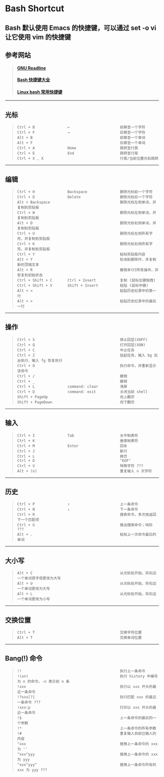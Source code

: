 # Bash Shortcut  
Bash 默认使用 Emacs 的快捷键，可以通过 set -o vi 让它使用 vim 的快捷键
---
## 参考网站
>#### [GNU Readline](https://en.wikipedia.org/wiki/GNU_Readline)
>#### [Bash 快捷键大全](https://www.runoob.com/w3cnote/bash-shortcut.html)
>#### [Linux bash 常用快捷键](https://www.cnblogs.com/dabaodb/p/10148929.html)
---
## 光标
>```
>Ctrl + B               ←                       前移至一个字符
>Ctrl + F               →                       后移至一个字符
>Alt + B                                        前移至一个单词
>Alt + F                                        后移至一个单词
>Ctrl + A               Home                    跳转至行首
>Ctrl + E               End                     跳转至行尾
>Ctrl + X , X                                   行首/当前位置光标跳转
>```
---
## 编辑                                          
>```
>Ctrl + H               Backspace               删除光标前一个字符
>Ctrl + D               Delete                  删除光标后一个字符
>Alt + Backspace                                删除光标左侧单词，并复制到剪贴板
>Ctrl + W                                       删除光标左侧单词，并复制到剪贴板
>Alt + D                                        删除光标右侧单词，并复制到剪贴板
>Ctrl + U                                       删除光标左侧所有字符，并复制到剪贴板
>Ctrl + K                                       删除光标右侧所有字符，并复制到剪贴板
>Ctrl + Y                                       粘帖剪贴板内容
>Alt + Y                                        轮询到删除环，并复制新的顶端文本
>Alt + R                                        撤销本t行所有操作，并恢复到初始状态
>Ctrl + Shift + C       Ctrl + Insert           复制 (鼠标左键拖拽)
>Ctrl + Shift + V       Shift + Insert          粘贴 (鼠标中键)
>Alt + <                                        粘贴历史纪录中的第一行
>Alt + >                                        粘贴历史纪录中的最后一行
>```
---
## 操作
>```
>Ctrl + S                                       停止回显(XOFF)
>Ctrl + Q                                       打开回显(XON)
>Ctrl + C                                       中止任务
>Ctrl + Z                                       挂起任务，输入 bg 后台执行，输入 fg 恢复执行
>Ctrl + O                                       执行命令，并重新显示该命令
>Ctrl + /                                       撤销
>Ctrl + _                                       撤销
>Ctrl + L               command: clear          清屏
>Ctrl + D               command: exit           关闭当前 shell
>Shift + PageUp                                 向上翻页
>Shift + PageDown                               向下翻页
>```
---
## 输入
>```
>Ctrl + I               Tab                     水平制表符
>Ctrl + K                                       垂直制表符
>Ctrl + M               Enter                   回车
>Ctrl + J                                       新行
>Ctrl + L                                       换页
>Ctrl + D                                       "EOF"
>Ctrl + V                                       特殊字符 ???
>Alt + (n)                                      重复输入 n 次字符
>```
---                                           
## 历史
>```
>Ctrl + P               ↑                       上一条命令
>Ctrl + N               ↓                       下一条命令
>Ctrl + R                                       搜索命令，多次按返回下一个匹配项
>Ctrl + G                                       推出搜索命令；响铃 ???
>Alt + .                                        粘帖上一次命令最后的单词
>```
---
## 大小写
>```
>Alt + C                                        从光标处开始，将右边一个单词首字母更改为大写
>Alt + U                                        从光标处开始，将右边一个单词更改为大写
>Alt + L                                        从光标处开始，将右边一个单词更改为小写
>```
---
## 交换位置                                         
>```
>Ctrl + T                                       交换字符位置
>Alt + T                                        交换单词位置
>```
---
## Bang(!) 命令
>```
>!!                                             执行上一条命令
>!(±n)                                          执行 history 中编号为 n 的命令，-n 表示前 n 条
>!xxx                                           执行以 xxx 开头的最近一条命令
>!?xxx[?]                                       执行匹配 xxx 的最近一条命令 ???
>!xxx:p                                         打印以 xxx 开头的最近一条命令
>!$                                             上一条命令的最后的一个参数
>!*                                             上一条命令的所有参数
>!#                                             重复输入目前已输入的内容 
>^xxx                                           替换上一条命令的 xxx 为 ''
>^xxx^yyy                                       替换上一条命令的 xxx 为 yyy
>^xxx^yyy^                                      替换上一条命令所有的 xxx 为 yyy ???
>```